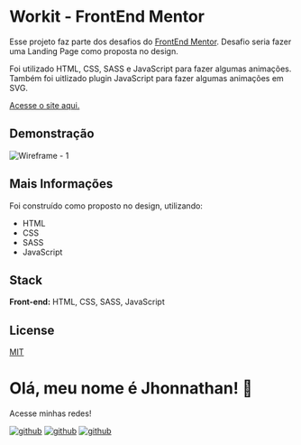 # Workit - FrontEnd Mentor

Esse projeto faz parte dos desafios do [FrontEnd Mentor](https://www.frontendmentor.io/).
Desafio seria fazer uma Landing Page como proposta no design.

Foi utilizado HTML, CSS, SASS e JavaScript para fazer algumas animações. Também foi uitlizado plugin JavaScript para fazer algumas animações em SVG.

[Acesse o site aqui.](https://workit-frontendmentor.vercel.app/)

## Demonstração

![Wireframe - 1](https://user-images.githubusercontent.com/82620787/232927558-7af987b6-0ded-454e-ad07-be3490a0e268.png)

## Mais Informações

Foi construído como proposto no design, utilizando:

- HTML
- CSS
- SASS
- JavaScript

## Stack

**Front-end:** HTML, CSS, SASS, JavaScript

## License

[MIT](https://choosealicense.com/licenses/mit/)

# Olá, meu nome é Jhonnathan! 👋

<p>Acesse minhas redes!</p>

[![github](https://img.shields.io/badge/-github-%23333?style=for-the-badge&logo=github&logoColor=white)](https://github.com/jhonnathandc)
[![github](https://img.shields.io/badge/-LinkedIn-%230077B5?style=for-the-badge&logo=linkedin&logoColor=white)]("https://www.linkedin.com/in/jhonnathan-cora-6427661b0/)
[![github](https://img.shields.io/badge/-instagram-%23E4405F?style=for-the-badge&logo=instagram&logoColor=white)](https://www.instagram.com/jhonnathandc/)
